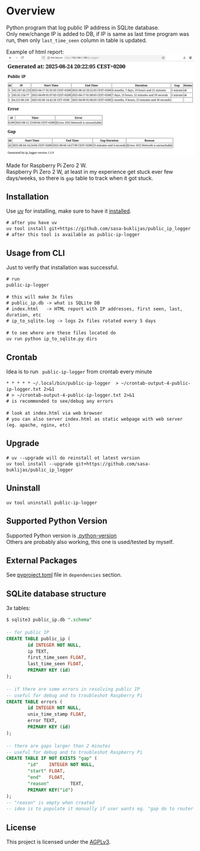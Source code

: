 # Overview
Python program that log public IP address in SQLite database.  
Only new/change IP is added to DB, if IP is same as last time program was run, then only `last_time_seen` column in table is updated.  

Example of html report:
![Example of html report](/documentation/screenshot/html_report.png)

Made for Raspberry Pi Zero 2 W.  
Raspberry Pi Zero 2 W, at least in my experience get stuck ever few days/weeks, so there is `gap` table to track when it got stuck.  

## Installation
Use [uv](https://docs.astral.sh/uv/) for installing, make sure to have it [installed](https://docs.astral.sh/uv/getting-started/installation/#standalone-installer).  
```shell
# after you have uv
uv tool install git+https://github.com/sasa-buklijas/public_ip_logger
# after this tool is available as public-ip-logger
```

## Usage from CLI 
Just to verify that installation was successful.

```shell
# run
public-ip-logger

# this will make 3x files
# public_ip.db -> what is SQLite DB
# index.html   -> HTML report with IP addresses, first seen, last, duration, etc
# ip_to_sqlite.log -> logs 2x files rotated every 5 days

# to see where are these files located do
uv run python ip_to_sqlite.py dirs
```

## Crontab
Idea is to run ` public-ip-logger` from crontab every minute

```shell
* * * * * ~/.local/bin/public-ip-logger  > ~/crontab-output-4-public-ip-logger.txt 2>&1
# > ~/crontab-output-4-public-ip-logger.txt 2>&1
# is recommended to see/debug any errors 

# look at index.html via web browser
# you can also server index.html as static webpage with web server (eg. apache, nginx, etc)
```

## Upgrade
```shell
# uv --upgrade will do reinstall ot latest version
uv tool install --upgrade git+https://github.com/sasa-buklijas/public_ip_logger
```

## Uninstall
```shell
uv tool uninstall public-ip-logger
```

## Supported Python Version
Supported Python version is [.python-version](.python-version)  
Others are probably also working, this one is used/tested by myself.

## External Packages
See [pyproject.toml](pyproject.toml) file in `dependencies` section.  

## SQLite database structure
3x tables:
```sql
$ sqlite3 public_ip.db ".schema"

-- for public IP
CREATE TABLE public_ip (
        id INTEGER NOT NULL, 
        ip TEXT, 
        first_time_seen FLOAT, 
        last_time_seen FLOAT, 
        PRIMARY KEY (id)
);

-- if there are some errors in resolving public IP
-- useful for debug and to troubleshot Raspberry Pi 
CREATE TABLE errors (
        id INTEGER NOT NULL, 
        unix_time_stamp FLOAT, 
        error TEXT, 
        PRIMARY KEY (id)
);

-- there are gaps larger than 2 minutes
-- useful for debug and to troubleshot Raspberry Pi
CREATE TABLE IF NOT EXISTS "gap" (
        "id"    INTEGER NOT NULL,
        "start" FLOAT,
        "end"   FLOAT,
        "reason"        TEXT,
        PRIMARY KEY("id")
);
-- "reason" is empty when created
-- idea is to populate it manually if user wants eg. "gap do to router reboot"
```

## License  
This project is licensed under the [AGPLv3](LICENSE).
